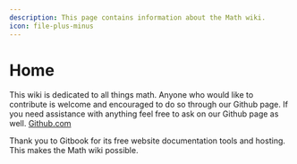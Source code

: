 ```yaml
---
description: This page contains information about the Math wiki.
icon: file-plus-minus
---
```


# Home

This wiki is dedicated to all things math. Anyone who would like to contribute is welcome and encouraged to do so through our Github page. If you need assistance with anything feel free to ask on our Github page as well. [Github.com](https://github.com/Julieisbaka/Julieisbaka.github.io)

Thank you to Gitbook for its free website documentation tools and hosting. This makes the Math wiki possible.
